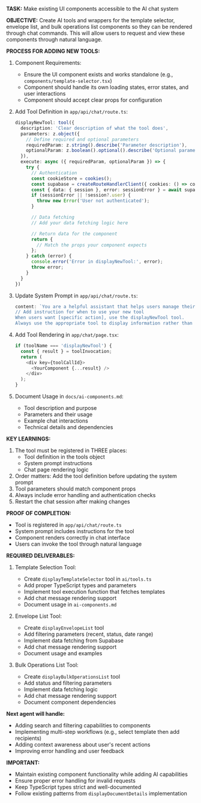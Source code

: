 **TASK:** Make existing UI components accessible to the AI chat system

**OBJECTIVE:** Create AI tools and wrappers for the template selector, envelope list, and bulk operations list components so they can be rendered through chat commands. This will allow users to request and view these components through natural language.

**PROCESS FOR ADDING NEW TOOLS:**

1. Component Requirements:
   - Ensure the UI component exists and works standalone (e.g., `components/template-selector.tsx`)
   - Component should handle its own loading states, error states, and user interactions
   - Component should accept clear props for configuration

2. Add Tool Definition in `app/api/chat/route.ts`:
   ```typescript
   displayNewTool: tool({
     description: 'Clear description of what the tool does',
     parameters: z.object({
       // Define required and optional parameters
       requiredParam: z.string().describe('Parameter description'),
       optionalParam: z.boolean().optional().describe('Optional parameter description')
     }),
     execute: async ({ requiredParam, optionalParam }) => {
       try {
         // Authentication
         const cookieStore = cookies();
         const supabase = createRouteHandlerClient({ cookies: () => cookieStore });
         const { data: { session }, error: sessionError } = await supabase.auth.getSession();
         if (sessionError || !session?.user) {
           throw new Error('User not authenticated');
         }

         // Data fetching
         // Add your data fetching logic here

         // Return data for the component
         return {
           // Match the props your component expects
         };
       } catch (error) {
         console.error('Error in displayNewTool:', error);
         throw error;
       }
     }
   })
   ```

3. Update System Prompt in `app/api/chat/route.ts`:
   ```typescript
   content: `You are a helpful assistant that helps users manage their DocuSign documents and agreements.
   // Add instruction for when to use your new tool
   When users want [specific action], use the displayNewTool tool.
   Always use the appropriate tool to display information rather than just describing it.`
   ```

4. Add Tool Rendering in `app/chat/page.tsx`:
   ```typescript
   if (toolName === 'displayNewTool') {
     const { result } = toolInvocation;
     return (
       <div key={toolCallId}>
         <YourComponent {...result} />
       </div>
     );
   }
   ```

5. Document Usage in `docs/ai-components.md`:
   - Tool description and purpose
   - Parameters and their usage
   - Example chat interactions
   - Technical details and dependencies

**KEY LEARNINGS:**
1. The tool must be registered in THREE places:
   - Tool definition in the tools object
   - System prompt instructions
   - Chat page rendering logic
2. Order matters: Add the tool definition before updating the system prompt
3. Tool parameters should match component props
4. Always include error handling and authentication checks
5. Restart the chat session after making changes

**PROOF OF COMPLETION:**
- Tool is registered in `app/api/chat/route.ts`
- System prompt includes instructions for the tool
- Component renders correctly in chat interface
- Users can invoke the tool through natural language

**REQUIRED DELIVERABLES:**

1. Template Selection Tool:
   - Create `displayTemplateSelector` tool in `ai/tools.ts`
   - Add proper TypeScript types and parameters
   - Implement tool execution function that fetches templates
   - Add chat message rendering support
   - Document usage in `ai-components.md`

2. Envelope List Tool:
   - Create `displayEnvelopeList` tool
   - Add filtering parameters (recent, status, date range)
   - Implement data fetching from Supabase
   - Add chat message rendering support
   - Document usage and examples

3. Bulk Operations List Tool:
   - Create `displayBulkOperationsList` tool
   - Add status and filtering parameters
   - Implement data fetching logic
   - Add chat message rendering support
   - Document component dependencies

**Next agent will handle:**
- Adding search and filtering capabilities to components
- Implementing multi-step workflows (e.g., select template then add recipients)
- Adding context awareness about user's recent actions
- Improving error handling and user feedback

**IMPORTANT:**
- Maintain existing component functionality while adding AI capabilities
- Ensure proper error handling for invalid requests
- Keep TypeScript types strict and well-documented
- Follow existing patterns from `displayDocumentDetails` implementation 